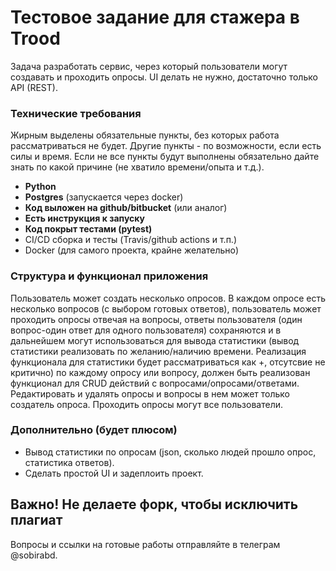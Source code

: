 # Тестовое задание для стажера в Trood

Задача разработать сервис, через который пользователи могут создавать и проходить опросы.
UI делать не нужно, достаточно только API (REST).

### Технические требования
Жирным выделены обязательные пункты, без которых работа рассматриваться не будет. Другие пункты - по возможности, если есть силы и время. Если не все пункты будут выполнены обязательно дайте знать по какой причине (не хватило времени/опыта и т.д.).
* **Python**
* **Postgres** (запускается через docker)
* **Код выложен на github/bitbucket** (или аналог)
* **Есть инструкция к запуску**
* **Код покрыт тестами (pytest)**
* CI/CD сборка и тесты (Travis/github actions и т.п.)
* Docker (для самого проекта, крайне желательно)

### Структура и функционал приложения
Пользователь может создать несколько опросов. В каждом опросе есть несколько вопросов (с выбором готовых ответов), пользователь может проходить опросы отвечая на вопросы, ответы пользователя (один вопрос-один ответ для одного пользователя) сохраняются и в дальнейшем могут использоваться для вывода статистики (вывод статистики реализовать по желанию/наличию времени. Реализация функционала для статистики будет рассматриваться как +, отсутсвие не критично) по каждому опросу или вопросу, должен быть реализован функционал для CRUD действий с вопросами/опросами/ответами. Редактировать и удалять опросы и вопросы в нем может только создатель опроса. Проходить опросы могут все пользователи.

### Дополнительно (будет плюсом)
* Вывод статистики по опросам (json, сколько людей прошло опрос, статистика ответов).
* Сделать простой UI и задеплоить проект.

**Важно! Не делаете форк, чтобы исключить плагиат**
---
Вопросы и ссылки на готовые работы отправляйте в телеграм @sobirabd.


